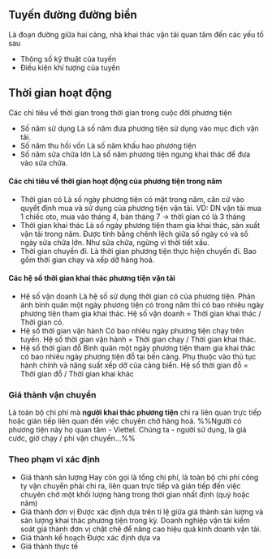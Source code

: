 ## Tuyến đường đường biển
Là đoạn đường giữa hai cảng, nhà khai thác vận tải quan tâm đến các yếu tố sau
- Thông số kỹ thuật của tuyến 
- Điều kiện khí tượng của tuyến
## Thời gian hoạt động
Các chỉ tiêu về thời gian trong thời gian trong cuộc đời phương tiện
- Số năm sử dụng
  Là số năm đưa phương tiện sử dụng vào mục đích vận tải.
- Số năm thu hồi vốn
  Là số năm khấu hao phương tiện
- Số năm sửa chữa lớn
  Là số năm phương tiện ngưng khai thác để đưa vào sửa chữa.
#### Các chỉ tiêu về thời gian hoạt động của phương tiện trong năm
- Thời gian có
  Là số ngày phương tiện có mặt trong năm, căn cứ vào quyết định mua và sử dụng của phương tiện vận tải.
  VD: DN vận tải mua 1 chiếc oto, mua vào tháng 4, bán tháng 7 -> thời gian có là 3 tháng
- Thời gian khai thác
  Là số ngày phương tiện tham gia khai thác, sản xuất vận tải trong năm. Được tính bằng chênh lệch giữa số ngày có và số ngày sửa chữa lớn.
  Như sửa chữa, ngừng vì thời tiết xấu.
- Thời gian chuyến đi.
  Là thời gian phương tiện thực hiện chuyến đi. Bao gồm thời gian chạy và xếp dỡ hàng hoá.
  
#### Các hệ số thời gian khai thác phương tiện vận tải
- Hệ số vận doanh
Là hệ số sử dụng thời gian có của phương tiện. Phản ánh bình quân một ngày phương tiện có trong năm thì có bao nhiêu ngày phương tiện tham gia khai thác. 
	Hệ số vận doanh = Thời gian khai thác / Thời gian có.
- Hệ số thời gian vận hành 
  Có bao nhiêu ngày phương tiện chạy trên tuyến.
	Hệ số thời gian vận hành = Thời gian chạy / Thời gian khai thác.
- Hệ số thời gian đỗ
Bình quân một ngày phương tiện tham gia khai thác có bao nhiêu ngày phương tiện đỗ tại bến cảng. Phụ thuộc vào thủ tục hành chính và năng suất xếp dỡ của cảng biển.
	Hệ số thời gian đỗ = Thời gian đỗ / Thời gian khai khác
### Giá thành vận chuyển
Là toàn bộ chi phí mà **người khai thác phương tiện** chi ra liên quan trực tiếp hoặc gián tiếp liên quan đến việc chuyên chở hàng hoá.
%%Người có phương tiện này họ quan tâm - Viettel.
Chúng ta - người sử dụng, là giá cước, giờ chạy / phí vận chuyển...%%
### Theo phạm vi xác định
- Giá thành sản lượng
  Hay còn gọi là tổng chi phí, là toàn bộ chi phí công ty vận chuyển phải chi ra, liên quan trực tiếp và gián tiếp đến việc chuyên chở một khối lượng hàng trong thời gian nhất định (quý hoặc năm)
- Giá thành đơn vị
  Được xác định dựa trên tỉ lệ giữa giá thành sản lượng và sản lượng khai thác phương tiện trong kỳ. Doanh nghiệp vận tải kiểm soát giá thành đơn vị chặt chẽ để nâng cao hiệu quả kinh doanh vận tải.
- Giá thành kế hoạch
  Được xác định dựa va
- Giá thành thực tế